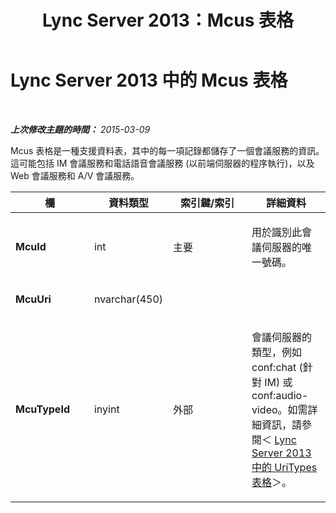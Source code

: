 ﻿---
title: Lync Server 2013：Mcus 表格
TOCTitle: Mcus 表格
ms:assetid: 271b7963-8fd8-4d92-a701-1a62aaf895ee
ms:mtpsurl: https://technet.microsoft.com/zh-tw/library/Gg425742(v=OCS.15)
ms:contentKeyID: 49290405
ms.date: 08/10/2015
mtps_version: v=OCS.15
ms.translationtype: HT
---

# Lync Server 2013 中的 Mcus 表格

 

_**上次修改主題的時間：** 2015-03-09_

Mcus 表格是一種支援資料表，其中的每一項記錄都儲存了一個會議服務的資訊。這可能包括 IM 會議服務和電話語音會議服務 (以前端伺服器的程序執行)，以及 Web 會議服務和 A/V 會議服務。


<table>
<colgroup>
<col style="width: 25%" />
<col style="width: 25%" />
<col style="width: 25%" />
<col style="width: 25%" />
</colgroup>
<thead>
<tr class="header">
<th>欄</th>
<th>資料類型</th>
<th>索引鍵/索引</th>
<th>詳細資料</th>
</tr>
</thead>
<tbody>
<tr class="odd">
<td><p><strong>McuId</strong></p></td>
<td><p>int</p></td>
<td><p>主要</p></td>
<td><p>用於識別此會議伺服器的唯一號碼。</p></td>
</tr>
<tr class="even">
<td><p><strong>McuUri</strong></p></td>
<td><p>nvarchar(450)</p></td>
<td><p> </p></td>
<td><p> </p></td>
</tr>
<tr class="odd">
<td><p><strong>McuTypeId</strong></p></td>
<td><p>inyint</p></td>
<td><p>外部</p></td>
<td><p>會議伺服器的類型，例如 conf:chat (針對 IM) 或 conf:audio-video。如需詳細資訊，請參閱＜ <a href="lync-server-2013-uritypes-table.md">Lync Server 2013 中的 UriTypes 表格</a>＞。</p></td>
</tr>
</tbody>
</table>

